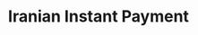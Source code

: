 ---
layout: portfolio_detail
order: 3
title:  Iranian Instant Payment
name: iip
description: Iranian Instant Payment Description
filter: filter-web
badge-image:
category:
client:
project-date:
project-url:
images:
    - 'testimonials-1.jpg'
    - 'testimonials-2.jpg'
    - 'testimonials-3.jpg'
---